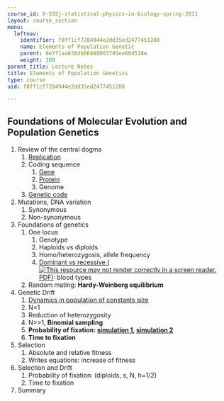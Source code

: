 ```yaml
---
course_id: 8-592j-statistical-physics-in-biology-spring-2011
layout: course_section
menu:
  leftnav:
    identifier: f8ff1cf7284944e2dd35ed2477451208
    name: Elements of Population Genetic
    parent: 9e7f1aa838db66488063791ee60d518e
    weight: 100
parent_title: Lecture Notes
title: Elements of Population Genetics
type: course
uid: f8ff1cf7284944e2dd35ed2477451208

---
```


Foundations of Molecular Evolution and Population Genetics
----------------------------------------------------------

1.  Review of the central dogma
    1.  [Replication](http://web.mit.edu/8.592/www/lectures/lec2/DNAreplicationModes.png)
    2.  Coding sequence
        1.  [Gene](http://www.ncbi.nlm.nih.gov/entrez/viewer.fcgi?db=nucleotide&qty=1&c_start=1&list_uids=L48217.1&uids=&dopt=fasta&dispmax=5&sendto=&fmt_mask=0&from=begin&to=end&extrafeatpresent=1&ef_CDD=8&ef_MGC=16&ef_HPRD=32&ef_STS=64&ef_tRNA=128&ef_microRNA=256)
        2.  [Protein](http://www.ncbi.nlm.nih.gov/entrez/viewer.fcgi?db=protein&qty=1&c_start=1&list_uids=4504349&itemID=5&dopt=fasta)
        3.  Genome
    3.  [Genetic code](http://en.wikipedia.org/wiki/Genetic_code)
2.  Mutations, DNA variation
    1.  Synonymous
    2.  Non-synonymous
3.  Foundations of genetics
    1.  One locus
        1.  Genotype
        2.  Haploids vs diploids
        3.  Homo/heterozygosis, allele frequency
        4.  [Dominant vs recessive (![This resource may not render correctly in a screen reader.](/images/inacessible.gif)PDF)](http://education.sdsc.edu/download/enrich/mendelian_traits.pdf): blood types
    2.  Random mating: **Hardy-Weinberg equilibrium**
4.  Genetic Drift
    1.  [Dynamics in population of constants size](http://www.biology.arizona.edu/evolution/act/drift/dna_phenotype.html)
    2.  N=1
    3.  Reduction of heterozygosity
    4.  N>>1, **Binomial sampling**
    5.  **Probability of fixation: [simulation 1](http://www.biology.arizona.edu/evolution/act/drift/frame.html), [simulation 2](http://www.nyu.edu/projects/fitch/courses/evolution/html/genetic_drift.html#Simulations)**
    6.  **Time to fixation**
5.  Selection
    1.  Absolute and relative fitness
    2.  Writes equations: increase of fitness
6.  Selection and Drift
    1.  Probability of fixation: (diploids, s, N, h=1/2)
    2.  Time to fixation
7.  Summary